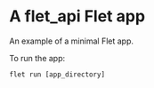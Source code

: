 # A flet_api Flet app

An example of a minimal Flet app.

To run the app:

```
flet run [app_directory]
```